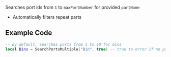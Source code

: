 Searches port ids from `1` to `maxPortNumber` for provided `partName`

- Automatically filters repeat parts

## Example Code

```lua
-- By default, searches ports from 1 to 10 for bins
local Bins = SearchPortsMultiple("Bin", true) -- true to error if no parts are found
```
